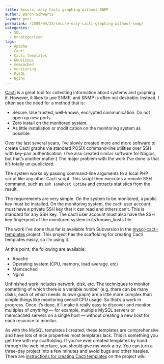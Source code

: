 ```yaml
---
title: Secure, easy Cacti graphing without SNMP
author: Baron Schwartz
layout: post
permalink: /2009/04/25/secure-easy-cacti-graphing-without-snmp/
categories:
  - SQL
  - Uncategorized
tags:
  - Apache
  - Cacti
  - Cacti templates
  - GNU/Linux
  - memcached
  - monitoring
  - MySQL
  - Nginx
---
```

[Cacti][1] is a great tool for collecting information about systems and graphing it. However, it likes to use SNMP, and SNMP is often not desirable. Instead, I often see the need for a method that is:

*   Secure. Use trusted, well-known, encrypted communication. Do not open up new ports.
*   Zero install on the monitored system.
*   As little installation or modification on the monitoring system as possible.

Over the last several years, I&#8217;ve slowly created more and more software to create Cacti graphs via standard POSIX command-line utilities over SSH with key-pair authentication. (I&#8217;ve also created similar software for Nagios, but that&#8217;s another matter.) The major problem with the work I&#8217;ve done is that it&#8217;s totally un-publicized.

The system works by passing command-line arguments to a local PHP script like any other Cacti script. This script then executes a remote SSH command, such as `ssh somehost uptime` and extracts statistics from the result.

The requirements are very simple. On the system to be monitored, a public key must be installed. On the monitoring system, the cacti user account must have a private SSH key that it can read and others can&#8217;t. This is standard for any SSH key. The cacti user account must also have the SSH key fingerprint of the monitored system in its known_hosts file.

The work I&#8217;ve done thus far is available from Subversion in the [mysql-cacti-templates][2] project. This project has the scaffolding for creating Cacti templates easily, so I&#8217;m using it.

At this point, the following are available:

*   Apache
*   Operating system (CPU, memory, load average, etc)
*   Memcached
*   Nginx

Unfinished work includes network, disk, etc. The techniques to monitor something of which there is a variable number (e.g. there can be many disks, each of which needs its own graph) are a little more complex than simple things like monitoring overall CPU usage. So that&#8217;s a work in progress. Once it&#8217;s done, it&#8217;ll make it really easy to discover and monitor multiples of *anything* &#8212; for example, multiple MySQL servers or memcached servers on a single host &#8212; without creating a new host for each resource to monitor.

As with the MySQL templates I created, these templates are comprehensive and have lots of nice properties most templates lack. This is something you get free with my scaffolding. If you&#8217;ve ever created templates by hand through the web interface, you should give my work a try. You can turn a three-day project into a few minutes and avoid bugs and other hassles. There are [instructions for creating Cacti templates][3] on the project wiki.

 [1]: http://www.cacti.net/
 [2]: http://code.google.com/p/mysql-cacti-templates
 [3]: http://code.google.com/p/mysql-cacti-templates/wiki/CreatingGraphs